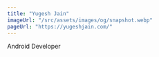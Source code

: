 ```yaml
---
title: "Yugesh Jain"
imageUrl: "/src/assets/images/og/snapshot.webp"
pageUrl: "https://yugeshjain.com/"
---
```


Android Developer
